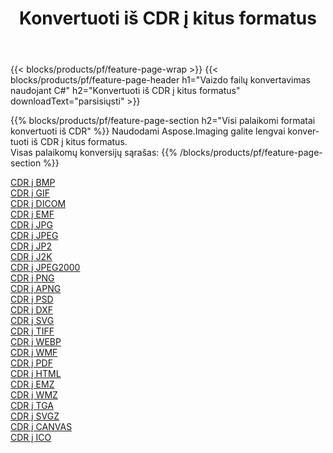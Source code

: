 ﻿---
title: Konvertuoti iš CDR į kitus formatus 
weight: 3920
url: /lt/java/conversion/from/cdr 
lang: lt
langdirlevel: 2
locales: zh-hans,ja,it,ru,de,es,fr,nl,id,lt,pl,pt,vi,tr,ko,zh-hant,ar,hi,th,sv,cs,uk,he
description: Naudodami Aspose.Imaging galite lengvai konvertuoti iš CDR į kitus formatus
---

{{< blocks/products/pf/feature-page-wrap >}}
{{< blocks/products/pf/feature-page-header h1="Vaizdo failų konvertavimas naudojant C#" h2="Konvertuoti iš CDR į kitus formatus" downloadText="parsisiųsti" >}}


{{% blocks/products/pf/feature-page-section  h2="Visi palaikomi formatai konvertuoti iš CDR" %}}
Naudodami Aspose.Imaging galite lengvai konvertuoti iš CDR į kitus formatus.
<br/>
Visas palaikomų konversijų sąrašas:
{{% /blocks/products/pf/feature-page-section %}}
<div class="container-fluid productfamilypage bg-gray">
    <div class="convertypes bg-gray agp-content section">
        <div class="container">
		<div class="row other-converters">
		    <div class='col-md-2 other-converter remove-lp remove-rp'><a href="/imaging/lt/java/conversion/cdr-to-bmp" >CDR į BMP</a></div><div class='col-md-2 other-converter remove-lp remove-rp'><a href="/imaging/lt/java/conversion/cdr-to-gif" >CDR į GIF</a></div><div class='col-md-2 other-converter remove-lp remove-rp'><a href="/imaging/lt/java/conversion/cdr-to-dicom" >CDR į DICOM</a></div><div class='col-md-2 other-converter remove-lp remove-rp'><a href="/imaging/lt/java/conversion/cdr-to-emf" >CDR į EMF</a></div><div class='col-md-2 other-converter remove-lp remove-rp'><a href="/imaging/lt/java/conversion/cdr-to-jpg" >CDR į JPG</a></div><div class='col-md-2 other-converter remove-lp remove-rp'><a href="/imaging/lt/java/conversion/cdr-to-jpeg" >CDR į JPEG</a></div><div class='col-md-2 other-converter remove-lp remove-rp'><a href="/imaging/lt/java/conversion/cdr-to-jp2" >CDR į JP2</a></div><div class='col-md-2 other-converter remove-lp remove-rp'><a href="/imaging/lt/java/conversion/cdr-to-j2k" >CDR į J2K</a></div><div class='col-md-2 other-converter remove-lp remove-rp'><a href="/imaging/lt/java/conversion/cdr-to-jpeg2000" >CDR į JPEG2000</a></div><div class='col-md-2 other-converter remove-lp remove-rp'><a href="/imaging/lt/java/conversion/cdr-to-png" >CDR į PNG</a></div><div class='col-md-2 other-converter remove-lp remove-rp'><a href="/imaging/lt/java/conversion/cdr-to-apng" >CDR į APNG</a></div><div class='col-md-2 other-converter remove-lp remove-rp'><a href="/imaging/lt/java/conversion/cdr-to-psd" >CDR į PSD</a></div><div class='col-md-2 other-converter remove-lp remove-rp'><a href="/imaging/lt/java/conversion/cdr-to-dxf" >CDR į DXF</a></div><div class='col-md-2 other-converter remove-lp remove-rp'><a href="/imaging/lt/java/conversion/cdr-to-svg" >CDR į SVG</a></div><div class='col-md-2 other-converter remove-lp remove-rp'><a href="/imaging/lt/java/conversion/cdr-to-tiff" >CDR į TIFF</a></div><div class='col-md-2 other-converter remove-lp remove-rp'><a href="/imaging/lt/java/conversion/cdr-to-webp" >CDR į WEBP</a></div><div class='col-md-2 other-converter remove-lp remove-rp'><a href="/imaging/lt/java/conversion/cdr-to-wmf" >CDR į WMF</a></div><div class='col-md-2 other-converter remove-lp remove-rp'><a href="/imaging/lt/java/conversion/cdr-to-pdf" >CDR į PDF</a></div><div class='col-md-2 other-converter remove-lp remove-rp'><a href="/imaging/lt/java/conversion/cdr-to-html" >CDR į HTML</a></div><div class='col-md-2 other-converter remove-lp remove-rp'><a href="/imaging/lt/java/conversion/cdr-to-emz" >CDR į EMZ</a></div><div class='col-md-2 other-converter remove-lp remove-rp'><a href="/imaging/lt/java/conversion/cdr-to-wmz" >CDR į WMZ</a></div><div class='col-md-2 other-converter remove-lp remove-rp'><a href="/imaging/lt/java/conversion/cdr-to-tga" >CDR į TGA</a></div><div class='col-md-2 other-converter remove-lp remove-rp'><a href="/imaging/lt/java/conversion/cdr-to-svgz" >CDR į SVGZ</a></div><div class='col-md-2 other-converter remove-lp remove-rp'><a href="/imaging/lt/java/conversion/cdr-to-canvas" >CDR į CANVAS</a></div><div class='col-md-2 other-converter remove-lp remove-rp'><a href="/imaging/lt/java/conversion/cdr-to-ico" >CDR į ICO</a></div>
                </div>
        </div>
    </div>
</div>
<br/>

